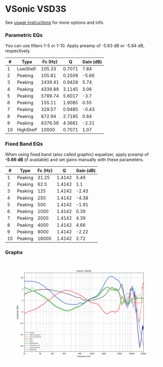 # VSonic VSD3S
See [usage instructions](https://github.com/jaakkopasanen/AutoEq#usage) for more options and info.

### Parametric EQs
You can use filters 1-5 or 1-10. Apply preamp of -5.83 dB or -5.84 dB, respectively.

|   # | Type      |   Fc (Hz) |      Q |   Gain (dB) |
|-----|-----------|-----------|--------|-------------|
|   1 | LowShelf  |    105.33 | 0.7071 |        7.84 |
|   2 | Peaking   |    105.81 | 0.2509 |       -5.66 |
|   3 | Peaking   |   2439.41 | 0.9428 |        5.74 |
|   4 | Peaking   |   4339.89 | 3.1145 |        3.06 |
|   5 | Peaking   |   5789.74 | 5.6017 |       -3.7  |
|   6 | Peaking   |    155.11 | 1.9085 |        0.55 |
|   7 | Peaking   |    329.57 | 0.9485 |       -0.43 |
|   8 | Peaking   |    872.94 | 2.7195 |        0.84 |
|   9 | Peaking   |   8376.56 | 4.3681 |       -2.31 |
|  10 | HighShelf |  10000    | 0.7071 |        1.07 |

### Fixed Band EQs
When using fixed band (also called graphic) equalizer, apply preamp of **-5.66 dB** (if available) and set gains manually with these parameters.

|   # | Type    |   Fc (Hz) |      Q |   Gain (dB) |
|-----|---------|-----------|--------|-------------|
|   1 | Peaking |     31.25 | 1.4142 |        5.49 |
|   2 | Peaking |     62.5  | 1.4142 |        1.1  |
|   3 | Peaking |    125    | 1.4142 |       -2.43 |
|   4 | Peaking |    250    | 1.4142 |       -4.38 |
|   5 | Peaking |    500    | 1.4142 |       -1.91 |
|   6 | Peaking |   1000    | 1.4142 |        0.39 |
|   7 | Peaking |   2000    | 1.4142 |        4.39 |
|   8 | Peaking |   4000    | 1.4142 |        4.66 |
|   9 | Peaking |   8000    | 1.4142 |       -2.22 |
|  10 | Peaking |  16000    | 1.4142 |        2.72 |

### Graphs
![](./VSonic%20VSD3S.png)
